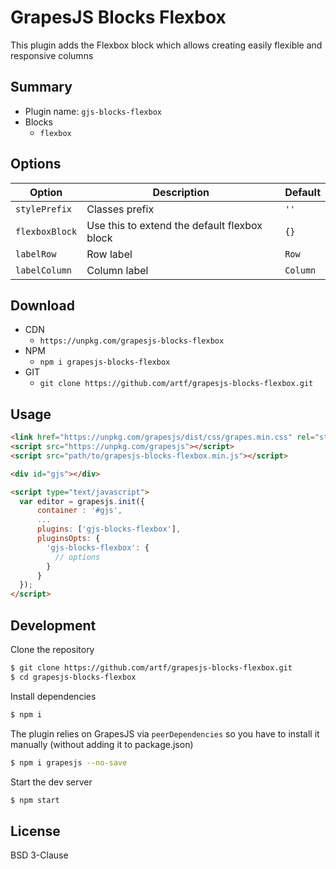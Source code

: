 # GrapesJS Blocks Flexbox

This plugin adds the Flexbox block which allows creating easily flexible and responsive columns



## Summary

* Plugin name: `gjs-blocks-flexbox`
* Blocks
  * `flexbox`





## Options

|Option|Description|Default|
|-|-|-
|`stylePrefix`|Classes prefix|`''`|
|`flexboxBlock`|Use this to extend the default flexbox block|`{}`|
|`labelRow`|Row label|`Row`|
|`labelColumn`|Column label|`Column`|





## Download

* CDN
  * `https://unpkg.com/grapesjs-blocks-flexbox`
* NPM
  * `npm i grapesjs-blocks-flexbox`
* GIT
  * `git clone https://github.com/artf/grapesjs-blocks-flexbox.git`





## Usage

```html
<link href="https://unpkg.com/grapesjs/dist/css/grapes.min.css" rel="stylesheet"/>
<script src="https://unpkg.com/grapesjs"></script>
<script src="path/to/grapesjs-blocks-flexbox.min.js"></script>

<div id="gjs"></div>

<script type="text/javascript">
  var editor = grapesjs.init({
      container : '#gjs',
      ...
      plugins: ['gjs-blocks-flexbox'],
      pluginsOpts: {
        'gjs-blocks-flexbox': {
          // options
        }
      }
  });
</script>
```





## Development

Clone the repository

```sh
$ git clone https://github.com/artf/grapesjs-blocks-flexbox.git
$ cd grapesjs-blocks-flexbox
```

Install dependencies

```sh
$ npm i
```

The plugin relies on GrapesJS via `peerDependencies` so you have to install it manually (without adding it to package.json)

```sh
$ npm i grapesjs --no-save
```

Start the dev server

```sh
$ npm start
```





## License

BSD 3-Clause
